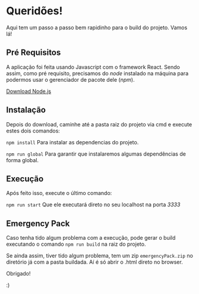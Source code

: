 # Queridões!
Aqui tem um passo a passo bem rapidinho para o build do projeto. Vamos lá!

## Pré Requisitos
A aplicação foi feita usando Javascript com o framework React. Sendo assim, como pré requisito, precisamos do *node* instalado na máquina para podermos usar o gerenciador de pacote dele (*npm*).

[Download Node.js](https://nodejs.org/en/) 

## Instalação 
Depois do download, caminhe até a pasta raiz do projeto via cmd e execute estes dois comandos: 

`npm install` 
Para instalar as dependencias do projeto.

`npm run global`
Para garantir que instalaremos algumas dependências de forma global.

## Execução
Após feito isso, execute o último comando:

`npm run start` 
Que ele executará direto no seu localhost na porta *3333*

## Emergency Pack
Caso tenha tido algum problema com a execução, pode gerar o build executando o comando `npm run build` na raiz do projeto.

Se ainda assim, tiver tido algum problema, tem um zip `emergencyPack.zip` no diretório já com a pasta buildada. Aí é só abrir o .html direto no browser.

Obrigado! 

:) 
